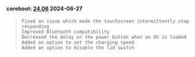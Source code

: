 
#### coreboot: [24.06](https://github.com/StarLabsLtd/firmware/raw/master/StarLite/MkV/coreboot/24.06/https://github.com/StarLabsLtd/firmware/raw/master/StarLite/MkV/coreboot/24.06/24.06.rom) 2024-06-27
>     Fixed an issue which made the touchscreen intermittently stop responding
>     Improved Bluetooth compatibility
>     Decreased the delay on the power button when an OS is loaded
>     Added an option to set the charging speed
>     Added an option to disable the lid switch

